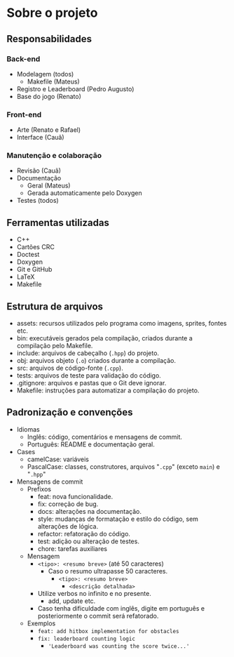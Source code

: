 # Sobre o projeto

## Responsabilidades

### Back-end

- Modelagem (todos)
  - Makefile (Mateus)
- Registro e Leaderboard (Pedro Augusto)
- Base do jogo (Renato)

### Front-end

- Arte (Renato e Rafael)
- Interface (Cauã)

### Manutenção e colaboração

- Revisão (Cauã)
- Documentação
  - Geral (Mateus)
  - Gerada automaticamente pelo Doxygen
- Testes (todos)

## Ferramentas utilizadas

- C++
- Cartões CRC
- Doctest
- Doxygen
- Git e GitHub
- LaTeX
- Makefile

## Estrutura de arquivos

- assets: recursos utilizados pelo programa como imagens, sprites, fontes etc.
- bin: executáveis gerados pela compilação, criados durante a compilação pelo Makefile.
- include: arquivos de cabeçalho (`.hpp`) do projeto.
- obj: arquivos objeto (`.o`) criados durante a compilação.
- src: arquivos de código-fonte (`.cpp`).
- tests: arquivos de teste para validação do código.
- .gitignore: arquivos e pastas que o Git deve ignorar.
- Makefile: instruções para automatizar a compilação do projeto.

## Padronização e convenções

- Idiomas
  - Inglês: código, comentários e mensagens de commit.
  - Português: README e documentação geral.
- Cases
  - camelCase: variáveis
  - PascalCase: classes, construtores, arquivos "`.cpp`" (exceto `main`) e "`.hpp`"
- Mensagens de commit
  - Prefixos
    - feat: nova funcionalidade.
    - fix: correção de bug.
    - docs: alterações na documentação.
    - style: mudanças de formatação e estilo do código, sem alterações de lógica.
    - refactor: refatoração do código.
    - test: adição ou alteração de testes.
    - chore: tarefas auxiliares
  - Mensagem
    - `<tipo>: <resumo breve>` (até 50 caracteres)
      - Caso o resumo ultrapasse 50 caracteres.
        - `<tipo>: <resumo breve>`
          - `<descrição detalhada>`
    - Utilize verbos no infinito e no presente.
      - add, update etc.
    - Caso tenha dificuldade com inglês, digite em português e posteriormente o commit será refatorado.
  - Exemplos
    - `feat: add hitbox implementation for obstacles`
    - `fix: leaderboard counting logic`
      - `'Leaderboard was counting the score twice...'`
